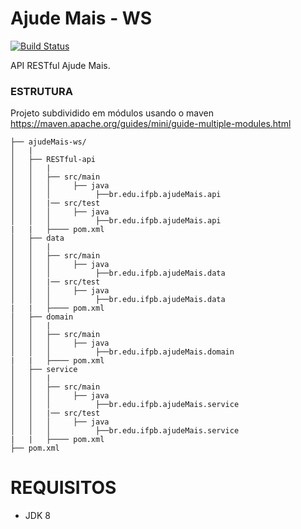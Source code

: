 Ajude Mais - WS
===============

[![Build Status](https://travis-ci.org/AjudeMais/AjudeMais.svg?branch=master)](https://travis-ci.org/AjudeMais/AjudeMais)


API RESTful Ajude Mais.

 
### ESTRUTURA
Projeto subdividido em módulos usando o maven https://maven.apache.org/guides/mini/guide-multiple-modules.html 
```
├── ajudeMais-ws/
│   |
│   ├── RESTful-api
│   │   |
│   │   ├── src/main
│   │   │     ├── java
│   │   │          ├──br.edu.ifpb.ajudeMais.api
│   │   |── src/test
│   │   │     ├── java
│   │   │          ├──br.edu.ifpb.ajudeMais.api
|   |	├──── pom.xml
│   ├── data
│   │   |
│   │   ├── src/main
│   │   │     ├── java
│   │   │          ├──br.edu.ifpb.ajudeMais.data
│   │   |── src/test
│   │   │     ├── java
│   │   │          ├──br.edu.ifpb.ajudeMais.data
|   |	├──── pom.xml
│   ├── domain
│   │   |
│   │   ├── src/main
│   │   │     ├── java
│   │   │          ├──br.edu.ifpb.ajudeMais.domain
|   |	├──── pom.xml
│   ├── service
│   │   |
│   │   ├── src/main
│   │   │     ├── java
│   │   │          ├──br.edu.ifpb.ajudeMais.service
│   │   |── src/test
│   │   │     ├── java
│   │   │          ├──br.edu.ifpb.ajudeMais.service
|   |	├──── pom.xml
├── pom.xml
```

REQUISITOS
===============
* JDK 8
 
